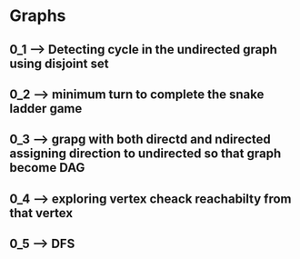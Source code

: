 # Graphs
## 0_1 --> Detecting cycle in the undirected graph using disjoint set
## 0_2 --> minimum turn to complete the snake ladder game
## 0_3 --> grapg with both directd and ndirected assigning direction to undirected so that graph become DAG
## 0_4 --> exploring vertex cheack reachabilty from that vertex
## 0_5 --> DFS 
